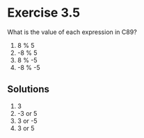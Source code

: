 # Exercise 3.5

What is the value of each expression in C89?

1. 8 % 5
2. -8 % 5
3. 8 % -5
4. -8 % -5

## Solutions

1. 3
2. -3 or 5
3. 3 or -5
4. 3 or 5
